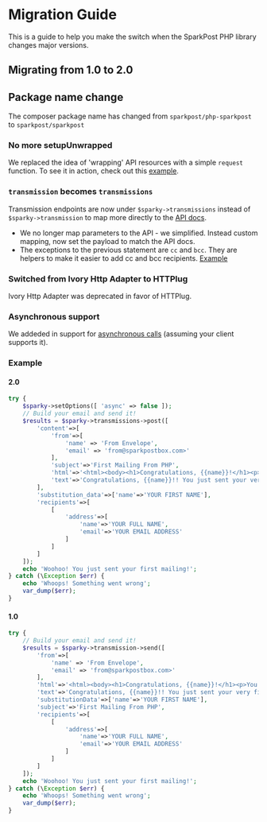 # Migration Guide

This is a guide to help you make the switch when the SparkPost PHP library changes major versions.

## Migrating from 1.0 to 2.0

## Package name change
The composer package name has changed from `sparkpost/php-sparkpost` to `sparkpost/sparkpost`

### No more setupUnwrapped
We replaced the idea of 'wrapping' API resources with a simple `request` function. To see it in action, check out this [example](https://github.com/SparkPost/php-sparkpost/tree/2.0.0#send-an-api-call-using-the-base-request-function).

### `transmission` becomes `transmissions`
Transmission endpoints are now under `$sparky->transmissions` instead of `$sparky->transmission` to map more directly to the [API docs](https://developers.sparkpost.com/api/).

* We no longer map parameters to the API - we simplified. Instead custom mapping, now set the payload to match the API docs.
* The exceptions to the previous statement are `cc` and `bcc`. They are helpers to make it easier to add cc and bcc recipients. [Example](https://github.com/SparkPost/php-sparkpost/tree/2.0.0#send-an-email-using-the-transmissions-endpoint)

### Switched from Ivory Http Adapter to HTTPlug
Ivory Http Adapter was deprecated in favor of HTTPlug.

### Asynchronous support
We addeded in support for [asynchronous calls](https://github.com/SparkPost/php-sparkpost/tree/2.0.0#asynchronous) (assuming your client supports it).

### Example
#### 2.0
```php
try {
	$sparky->setOptions([ 'async' => false ]);
    // Build your email and send it!
    $results = $sparky->transmissions->post([
    	'content'=>[
	        'from'=>[
	            'name' => 'From Envelope',
	            'email' => 'from@sparkpostbox.com>'
	        ],
	        'subject'=>'First Mailing From PHP',
	        'html'=>'<html><body><h1>Congratulations, {{name}}!</h1><p>You just sent your very first mailing!</p></body></html>',
	        'text'=>'Congratulations, {{name}}!! You just sent your very first mailing!',
	    ],
        'substitution_data'=>['name'=>'YOUR FIRST NAME'],
        'recipients'=>[
            [
                'address'=>[
                    'name'=>'YOUR FULL NAME',
                    'email'=>'YOUR EMAIL ADDRESS'
                ]
            ]
        ]
    ]);
    echo 'Woohoo! You just sent your first mailing!';
} catch (\Exception $err) {
    echo 'Whoops! Something went wrong';
    var_dump($err);
}
```

#### 1.0
```php
try {
    // Build your email and send it!
    $results = $sparky->transmission->send([
        'from'=>[
            'name' => 'From Envelope',
            'email' => 'from@sparkpostbox.com>'
        ],
        'html'=>'<html><body><h1>Congratulations, {{name}}!</h1><p>You just sent your very first mailing!</p></body></html>',
        'text'=>'Congratulations, {{name}}!! You just sent your very first mailing!',
        'substitutionData'=>['name'=>'YOUR FIRST NAME'],
        'subject'=>'First Mailing From PHP',
        'recipients'=>[
            [
                'address'=>[
                    'name'=>'YOUR FULL NAME',
                    'email'=>'YOUR EMAIL ADDRESS'
                ]
            ]
        ]
    ]);
    echo 'Woohoo! You just sent your first mailing!';
} catch (\Exception $err) {
    echo 'Whoops! Something went wrong';
    var_dump($err);
}
```